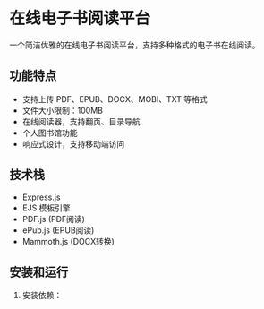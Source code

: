 # 在线电子书阅读平台

一个简洁优雅的在线电子书阅读平台，支持多种格式的电子书在线阅读。

## 功能特点

- 支持上传 PDF、EPUB、DOCX、MOBI、TXT 等格式
- 文件大小限制：100MB
- 在线阅读器，支持翻页、目录导航
- 个人图书馆功能
- 响应式设计，支持移动端访问

## 技术栈

- Express.js
- EJS 模板引擎
- PDF.js (PDF阅读)
- ePub.js (EPUB阅读)
- Mammoth.js (DOCX转换)

## 安装和运行

1. 安装依赖： 